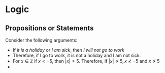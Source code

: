 # Logic
## Propositions or Statements
Consider the following arguments:
- If *it is a holiday* or *I am sick*, then *I will not go to work*
- Therefore, if I go to work, it is not a holiday and I am not sick.
- For $x \in \mathbb{Z}$ if $x<-5$, then $|x|>5$. Therefore, if $|x| \not > 5, x \not < -5$ and $x \not> 5$
- 